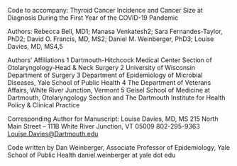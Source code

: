 Code to accompany: 
Thyroid Cancer Incidence and Cancer Size at Diagnosis During the First Year of the COVID-19 Pandemic

Authors:
Rebecca Bell, MD1; Manasa Venkatesh2; Sara Fernandes-Taylor, PhD2;
David O. Francis, MD, MS2; Daniel M. Weinberger, PhD3; Louise Davies, MD, MS4,5

Authors’ Affiliations
1 Dartmouth-Hitchcock Medical Center Section of Otolaryngology-Head & Neck Surgery 
2 University of Wisconsin Department of Surgery
3 Department of Epidemiology of Microbial Diseases, Yale School of Public Health
4 The Department of Veterans Affairs, White River Junction, Vermont
5 Geisel School of Medicine at Dartmouth, Otolaryngology Section and The Dartmouth Institute for Health Policy & Clinical Practice

Corresponding Author for Manuscript:
Louise Davies, MD, MS
215 North Main Street – 111B
White River Junction, VT 05009
802-295-9363
Louise.Davies@Dartmouth.edu

Code written by Dan Weinberger, Associate Professor of Epidemiology, Yale School of Public Health daniel.weinberger at yale dot edu
